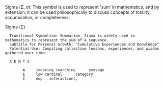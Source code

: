 Sigma (Σ, σ): This symbol is used to represent 'sum' in mathematics, and by extension, it can be used philosophically to discuss concepts of totality, accumulation, or completeness.

Sigma (Σ)

      Traditional Symbolism: Summation. Sigma is widely used in mathematics to represent the sum of a sequence.
      Subtitle for Personal Growth: "Cumulative Experiences and Knowledge"
      Potential Use: Compiling collective lessons, experiences, and wisdom gathered over time.

      A E M T I

            A     indexing searching      peysage
            E     low cardinal      category
            I     oop   interactions, 
                        






